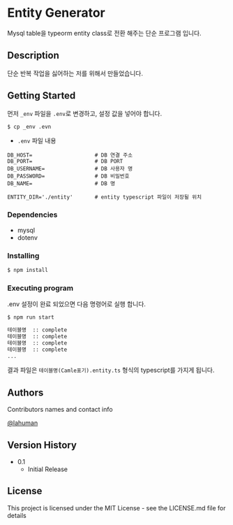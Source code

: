 # Entity Generator

Mysql table을 typeorm entity class로 전환 해주는 단순 프로그램 입니다.


## Description

단순 반복 작업을 싫어하는 저를 위해서 만들었습니다.


## Getting Started

먼저 ```_env``` 파일을 ```.env```로 변경하고, 설정 값을 넣어야 합니다.

```bash
$ cp _env .evn
```

- ```.env``` 파일 내용

```
DB_HOST=                    # DB 연결 주소
DB_PORT=                    # DB PORT 
DB_USERNAME=                # DB 사용자 명
DB_PASSWORD=                # DB 비밀번호
DB_NAME=                    # DB 명

ENTITY_DIR='./entity'       # entity typescript 파일이 저장될 위치
```
### Dependencies

* mysql
* dotenv

### Installing

```bash
$ npm install
```

### Executing program

.env 설정이 완료 되었으면 다음 명령어로 실행 합니다.

```bash
$ npm run start

테이블명  :: complete
테이블명  :: complete
테이블명  :: complete
테이블명  :: complete
...

```

결과 파일은 ```테이블명(Camle표기).entity.ts``` 형식의 typescript를 가지게 됩니다.

## Authors

Contributors names and contact info

[@lahuman](https://lahuman.github.io/)

## Version History

* 0.1
    * Initial Release

## License

This project is licensed under the MIT License - see the LICENSE.md file for details

